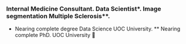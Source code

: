 ### Internal Medicine Consultant. Data Scientist*. Image segmentation Multiple Sclerosis**. 
* Nearing complete degree Data Science UOC University.
** Nearing complete PhD. UOC University 👋



